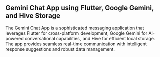 ## Gemini Chat App using Flutter, Google Gemini, and Hive Storage

The Gemini Chat App is a sophisticated messaging application that leverages Flutter for cross-platform development, Google Gemini for AI-powered conversational capabilities, and Hive for efficient local storage. The app provides seamless real-time communication with intelligent response suggestions and robust data management.

